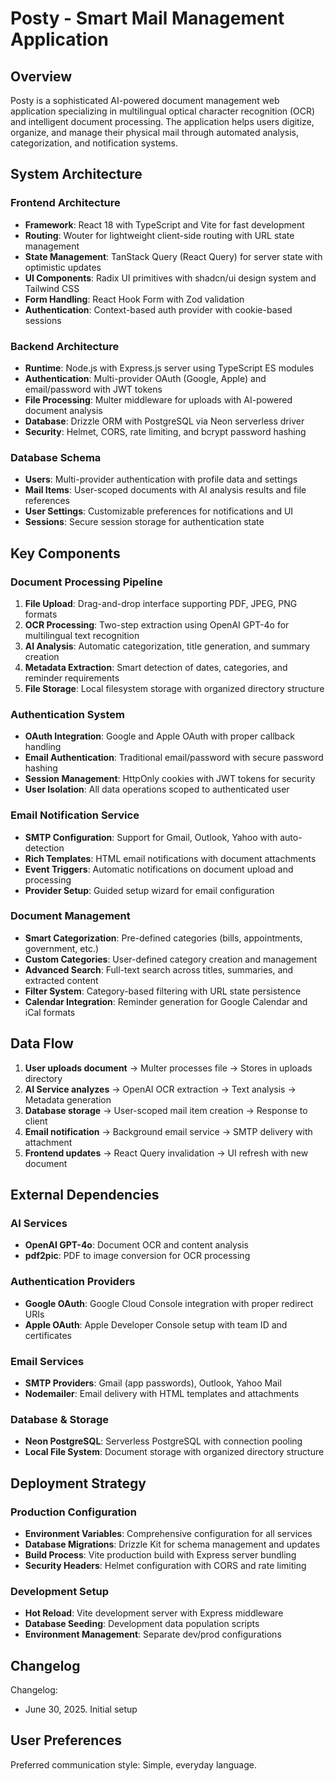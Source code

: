 # Posty - Smart Mail Management Application

## Overview

Posty is a sophisticated AI-powered document management web application specializing in multilingual optical character recognition (OCR) and intelligent document processing. The application helps users digitize, organize, and manage their physical mail through automated analysis, categorization, and notification systems.

## System Architecture

### Frontend Architecture
- **Framework**: React 18 with TypeScript and Vite for fast development
- **Routing**: Wouter for lightweight client-side routing with URL state management
- **State Management**: TanStack Query (React Query) for server state with optimistic updates
- **UI Components**: Radix UI primitives with shadcn/ui design system and Tailwind CSS
- **Form Handling**: React Hook Form with Zod validation
- **Authentication**: Context-based auth provider with cookie-based sessions

### Backend Architecture
- **Runtime**: Node.js with Express.js server using TypeScript ES modules
- **Authentication**: Multi-provider OAuth (Google, Apple) and email/password with JWT tokens
- **File Processing**: Multer middleware for uploads with AI-powered document analysis
- **Database**: Drizzle ORM with PostgreSQL via Neon serverless driver
- **Security**: Helmet, CORS, rate limiting, and bcrypt password hashing

### Database Schema
- **Users**: Multi-provider authentication with profile data and settings
- **Mail Items**: User-scoped documents with AI analysis results and file references
- **User Settings**: Customizable preferences for notifications and UI
- **Sessions**: Secure session storage for authentication state

## Key Components

### Document Processing Pipeline
1. **File Upload**: Drag-and-drop interface supporting PDF, JPEG, PNG formats
2. **OCR Processing**: Two-step extraction using OpenAI GPT-4o for multilingual text recognition
3. **AI Analysis**: Automatic categorization, title generation, and summary creation
4. **Metadata Extraction**: Smart detection of dates, categories, and reminder requirements
5. **File Storage**: Local filesystem storage with organized directory structure

### Authentication System
- **OAuth Integration**: Google and Apple OAuth with proper callback handling
- **Email Authentication**: Traditional email/password with secure password hashing
- **Session Management**: HttpOnly cookies with JWT tokens for security
- **User Isolation**: All data operations scoped to authenticated user

### Email Notification Service
- **SMTP Configuration**: Support for Gmail, Outlook, Yahoo with auto-detection
- **Rich Templates**: HTML email notifications with document attachments
- **Event Triggers**: Automatic notifications on document upload and processing
- **Provider Setup**: Guided setup wizard for email configuration

### Document Management
- **Smart Categorization**: Pre-defined categories (bills, appointments, government, etc.)
- **Custom Categories**: User-defined category creation and management
- **Advanced Search**: Full-text search across titles, summaries, and extracted content
- **Filter System**: Category-based filtering with URL state persistence
- **Calendar Integration**: Reminder generation for Google Calendar and iCal formats

## Data Flow

1. **User uploads document** → Multer processes file → Stores in uploads directory
2. **AI Service analyzes** → OpenAI OCR extraction → Text analysis → Metadata generation
3. **Database storage** → User-scoped mail item creation → Response to client
4. **Email notification** → Background email service → SMTP delivery with attachment
5. **Frontend updates** → React Query invalidation → UI refresh with new document

## External Dependencies

### AI Services
- **OpenAI GPT-4o**: Document OCR and content analysis
- **pdf2pic**: PDF to image conversion for OCR processing

### Authentication Providers
- **Google OAuth**: Google Cloud Console integration with proper redirect URIs
- **Apple OAuth**: Apple Developer Console setup with team ID and certificates

### Email Services
- **SMTP Providers**: Gmail (app passwords), Outlook, Yahoo Mail
- **Nodemailer**: Email delivery with HTML templates and attachments

### Database & Storage
- **Neon PostgreSQL**: Serverless PostgreSQL with connection pooling
- **Local File System**: Document storage with organized directory structure

## Deployment Strategy

### Production Configuration
- **Environment Variables**: Comprehensive configuration for all services
- **Database Migrations**: Drizzle Kit for schema management and updates
- **Build Process**: Vite production build with Express server bundling
- **Security Headers**: Helmet configuration with CORS and rate limiting

### Development Setup
- **Hot Reload**: Vite development server with Express middleware
- **Database Seeding**: Development data population scripts
- **Environment Management**: Separate dev/prod configurations

## Changelog

Changelog:
- June 30, 2025. Initial setup

## User Preferences

Preferred communication style: Simple, everyday language.